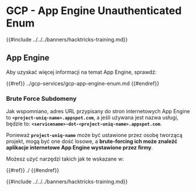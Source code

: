 # GCP - App Engine Unauthenticated Enum

{{#include ../../../banners/hacktricks-training.md}}

## App Engine

Aby uzyskać więcej informacji na temat App Engine, sprawdź:

{{#ref}}
../gcp-services/gcp-app-engine-enum.md
{{#endref}}

### Brute Force Subdomeny

Jak wspomniano, adres URL przypisany do stron internetowych App Engine to **`<project-uniq-name>.appspot.com`**, a jeśli używana jest nazwa usługi, będzie to: **`<servicename>-dot-<project-uniq-name>.appspot.com`**.

Ponieważ **`project-uniq-name`** może być ustawione przez osobę tworzącą projekt, mogą być one dość losowe, a **brute-forcing ich może znaleźć aplikacje internetowe App Engine wystawione przez firmy**.

Możesz użyć narzędzi takich jak te wskazane w:

{{#ref}}
./
{{#endref}}

{{#include ../../../banners/hacktricks-training.md}}
